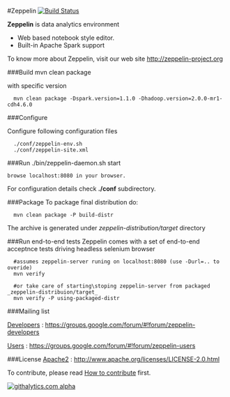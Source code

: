#Zeppelin
[![Build Status](https://secure.travis-ci.org/NFLabs/zeppelin.png?branch=master)](https://travis-ci.org/NFLabs/zeppelin)


**Zeppelin** is data analytics environment

   * Web based notebook style editor.
   * Built-in Apache Spark support


To know more about Zeppelin, visit our web site http://zeppelin-project.org

###Build
      mvn clean package

with specific version

      mvn clean package -Dspark.version=1.1.0 -Dhadoop.version=2.0.0-mr1-cdh4.6.0

###Configure

Configure following configuration files

      ./conf/zeppelin-env.sh
      ./conf/zeppelin-site.xml

###Run
    ./bin/zeppelin-daemon.sh start

    browse localhost:8080 in your browser.

For configuration details check __./conf__ subdirectory.

###Package
To package final distribution do:

      mvn clean package -P build-distr

The archive is generated under _zeppelin-distribution/target_ directory

###Run end-to-end tests
Zeppelin comes with a set of end-to-end acceptnce tests driving headless selenium browser

      #assumes zeppelin-server runing on localhost:8080 (use -Durl=.. to overide)
      mvn verify

      #or take care of starting\stoping zeppelin-server from packaged _zeppelin-distribuion/target_
      mvn verify -P using-packaged-distr


###Mailing list

[Developers](https://groups.google.com/forum/#!forum/zeppelin-developers) : https://groups.google.com/forum/#!forum/zeppelin-developers

[Users](https://groups.google.com/forum/#!forum/zeppelin-users) : https://groups.google.com/forum/#!forum/zeppelin-users


###License
[Apache2](http://www.apache.org/licenses/LICENSE-2.0.html) : http://www.apache.org/licenses/LICENSE-2.0.html

To contribute, please read [How to contribute](http://zeppelin-project.org/docs/development/howtocontribute.html) first.


[![githalytics.com alpha](https://cruel-carlota.pagodabox.com/10ba60fb64e53bb1ccd0bab47abbcc4a "githalytics.com")](http://githalytics.com/NFLabs/zeppelin)



